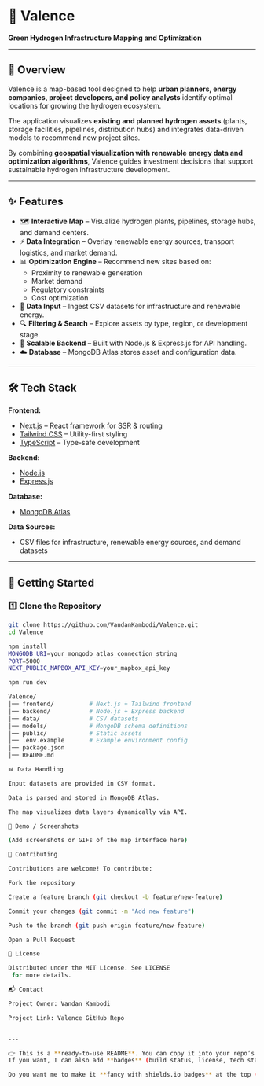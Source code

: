# 🌱 Valence  
**Green Hydrogen Infrastructure Mapping and Optimization**

---

## 📌 Overview  
Valence is a map-based tool designed to help **urban planners, energy companies, project developers, and policy analysts** identify optimal locations for growing the hydrogen ecosystem.  

The application visualizes **existing and planned hydrogen assets** (plants, storage facilities, pipelines, distribution hubs) and integrates data-driven models to recommend new project sites.  

By combining **geospatial visualization with renewable energy data and optimization algorithms**, Valence guides investment decisions that support sustainable hydrogen infrastructure development.

---

## ✨ Features  

- 🗺️ **Interactive Map** – Visualize hydrogen plants, pipelines, storage hubs, and demand centers.  
- ⚡ **Data Integration** – Overlay renewable energy sources, transport logistics, and market demand.  
- 📊 **Optimization Engine** – Recommend new sites based on:  
  - Proximity to renewable generation  
  - Market demand  
  - Regulatory constraints  
  - Cost optimization  
- 📂 **Data Input** – Ingest CSV datasets for infrastructure and renewable energy.  
- 🔍 **Filtering & Search** – Explore assets by type, region, or development stage.  
- 📡 **Scalable Backend** – Built with Node.js & Express.js for API handling.  
- ☁️ **Database** – MongoDB Atlas stores asset and configuration data.  

---

## 🛠 Tech Stack  

**Frontend:**  
- [Next.js](https://nextjs.org/) – React framework for SSR & routing  
- [Tailwind CSS](https://tailwindcss.com/) – Utility-first styling  
- [TypeScript](https://www.typescriptlang.org/) – Type-safe development  

**Backend:**  
- [Node.js](https://nodejs.org/)  
- [Express.js](https://expressjs.com/)  

**Database:**  
- [MongoDB Atlas](https://www.mongodb.com/atlas)  

**Data Sources:**  
- CSV files for infrastructure, renewable energy sources, and demand datasets  

---

## 🚀 Getting Started  

### 1️⃣ Clone the Repository  
```bash
git clone https://github.com/VandanKambodi/Valence.git
cd Valence

npm install
MONGODB_URI=your_mongodb_atlas_connection_string
PORT=5000
NEXT_PUBLIC_MAPBOX_API_KEY=your_mapbox_api_key

npm run dev

Valence/
│── frontend/          # Next.js + Tailwind frontend
│── backend/           # Node.js + Express backend
│── data/              # CSV datasets
│── models/            # MongoDB schema definitions
│── public/            # Static assets
│── .env.example       # Example environment config
│── package.json
│── README.md

📊 Data Handling

Input datasets are provided in CSV format.

Data is parsed and stored in MongoDB Atlas.

The map visualizes data layers dynamically via API.

📸 Demo / Screenshots

(Add screenshots or GIFs of the map interface here)

🤝 Contributing

Contributions are welcome! To contribute:

Fork the repository

Create a feature branch (git checkout -b feature/new-feature)

Commit your changes (git commit -m "Add new feature")

Push to the branch (git push origin feature/new-feature)

Open a Pull Request

📜 License

Distributed under the MIT License. See LICENSE
 for more details.

📬 Contact

Project Owner: Vandan Kambodi

Project Link: Valence GitHub Repo


---

👉 This is a **ready-to-use README**. You can copy it into your repo’s `README.md`.  
If you want, I can also add **badges** (build status, license, tech stack logos) and **screenshots placeholders**.  

Do you want me to make it **fancy with shields.io badges** at the top (Next.js, MongoDB, Tailwind, etc.)?
